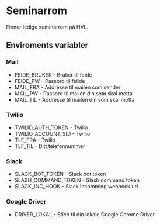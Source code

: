 # Seminarrom

Finner ledige seminarrom på HVL.

## Enviroments variabler
### Mail
- FEIDE_BRUKER - Bruker til feide
- FEIDE_PW - Passord til feilde
- MAIL_FRA - Addresse til mailen som sender
- MAIL_PW - Passord til mailen din som skal motta
- MAIL_TIL - Addresse til mailen din som skal motta

### Twilio
- TWILIO_AUTH_TOKEN - Twilio 
- TWILIO_ACCOUNT_SID - Twilio
- TLF_FRA - Twilio
- TLF_TIL - Ditt telefonnummer

### Slack
- SLACK_BOT_TOKEN - Slack bot token
- SLASH_COMMAND_TOKEN - Slash command token
- SLACK_INC_HOOK - Slack incomming webhook url

### Google Driver
- DRIVER_LOKAL - Stien til din lokale Google Chrome Driver